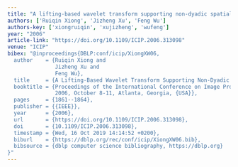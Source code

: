```yaml
---
title: "A lifting-based wavelet transform supporting non-dyadic spatial scalability"
authors: ['Ruiqin Xiong', 'Jizheng Xu', 'Feng Wu']
authors-key: ['xiongruiqin', 'xujizheng', 'wufeng']
year: "2006"
article-link: "https://doi.org/10.1109/ICIP.2006.313098"
venue: "ICIP"
bibex: "@inproceedings{DBLP:conf/icip/XiongXW06,
  author    = {Ruiqin Xiong and
               Jizheng Xu and
               Feng Wu},
  title     = {A Lifting-Based Wavelet Transform Supporting Non-Dyadic Spatial Scalability},
  booktitle = {Proceedings of the International Conference on Image Processing, {ICIP}
               2006, October 8-11, Atlanta, Georgia, {USA}},
  pages     = {1861--1864},
  publisher = {{IEEE}},
  year      = {2006},
  url       = {https://doi.org/10.1109/ICIP.2006.313098},
  doi       = {10.1109/ICIP.2006.313098},
  timestamp = {Wed, 16 Oct 2019 14:14:52 +0200},
  biburl    = {https://dblp.org/rec/conf/icip/XiongXW06.bib},
  bibsource = {dblp computer science bibliography, https://dblp.org}
}"
---
```

